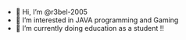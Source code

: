 - 👋 Hi, I’m @r3bel-2005
- 👀 I’m interested in JAVA programming and Gaming
- 🌱 I’m currently doing education as a student !!
<!---
r3bel-2005/r3bel-2005 is a ✨ special ✨ repository because its `README.md` (this file) appears on your GitHub profile.
You can click the Preview link to take a look at your changes.
--->
